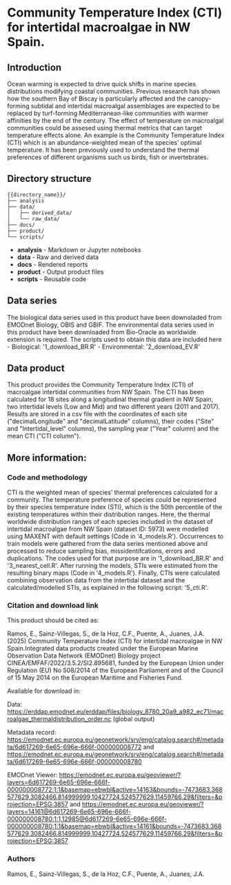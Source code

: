 # Community Temperature Index (CTI) for intertidal macroalgae in NW Spain.

## Introduction

Ocean warming is expected to drive quick shifts in marine species distributions modifying coastal communities. Previous research has shown how the southern Bay of Biscay is particularly affected and the canopy-forming subtidal and intertidal macroalgal assemblages are expected to be replaced by turf-forming Mediterranean-like communities with warmer affinities by the end of the century. The effect of temperature on macroalgal communities could be assesed using thermal metrics that can target temperature effects alone. An example is the Community Temperature Index (CTI) which is an abundance-weighted mean of the species’ optimal temperature. It has been previously used to understand the thermal preferences of different organisms such us birds, fish or invertebrates.

## Directory structure

```
{{directory_name}}/
├── analysis
├── data/
│   ├── derived_data/
│   └── raw_data/
├── docs/
├── product/
└── scripts/
```

* **analysis** - Markdown or Jupyter notebooks
* **data** - Raw and derived data
* **docs** - Rendered reports
* **product** - Output product files
* **scripts** - Reusable code

## Data series

The biological data series used in this product have been downoladed from EMODnet Biology, OBIS and GBIF. 
The environmental data series used in this product have been downloaded from Bio-Oracle as worldwide extension is required. 
The scripts used to obtain this data are included here 
    - Biological: '1_download_BR.R' 
    - Environmental: '2_download_EV.R'

## Data product

This product provides the Community Temperature Index (CTI) of macroalgae intertidal communities from NW Spain. The CTI has been calculated for 18 sites along a longitudinal thermal gradient in NW Spain, two intertidal levels (Low and Mid) and two different years (2011 and 2017). Results are stored in a csv file with the coordinates of each site ("decimalLongitude" and "decimalLatitude" columns), their codes ("Site" and "Intertidal_level" columns), the sampling year ("Year" column) and the mean CTI ("CTI column"). 

## More information:

### Code and methodology

CTI is the weighted mean of species’ thermal preferences calculated for a community. The temperature preference of species could be represented by their species temperature index (STI), which is the 50th percentile of the existing temperatures within their distribution ranges. Here, the thermal worldwide distribution ranges of each species included in the dataset of intertidal macroalgae from NW Spain (dataset ID: 5973) were modelled using MAXENT with default settings (Code in '4_models.R'). Occurrences to train models were gathered from the data series mentioned above and processed to reduce sampling bias, missidentifcations, errors and duplications. The codes used for that purpose are in '1_download_BR.R' and '3_nearest_cell.R'. After running the models, STIs were estimated from the resulting binary maps (Code in '4_models.R'). Finally, CTIs were calculated combining observation data from the intertidal dataset and the calculated/modelled STIs, as explained in the following script: '5_cti.R'.

### Citation and download link

This product should be cited as:

Ramos, E., Sainz-Villegas, S., de la Hoz, C.F., Puente, A., Juanes, J.A. (2025) Community Temperature Index (CTI) for intertidal macroalgae in NW Spain.Integrated data products created under the European Marine Observation Data Network (EMODnet) Biology project CINEA/EMFAF/2022/3.5.2/SI2.895681, funded by the European Union under Regulation (EU) No 508/2014 of the European Parliament and of the Council of 15 May 2014 on the European Maritime and Fisheries Fund.

Available for download in:

Data: https://erddap.emodnet.eu/erddap/files/biology_8780_20a9_a982_ec71/macroalgae_thermaldistribution_order.nc (global output)

Metadata record: https://emodnet.ec.europa.eu/geonetwork/srv/eng/catalog.search#/metadata/6d617269-6e65-696e-666f-000000008772 and https://emodnet.ec.europa.eu/geonetwork/srv/eng/catalog.search#/metadata/6d617269-6e65-696e-666f-000000008780

EMODnet Viewer: https://emodnet.ec.europa.eu/geoviewer/?layers=6d617269-6e65-696e-666f-000000008772:1:1&basemap=ebwbl&active=14163&bounds=-7473683.368577629,3082466.814999999,10427724.524577629,11459766.29&filters=&projection=EPSG:3857 and https://emodnet.ec.europa.eu/geoviewer/?layers=14161@6d617269-6e65-696e-666f-000000008780:1:1,12985@6d617269-6e65-696e-666f-000000008780:1:1&basemap=ebwbl&active=14161&bounds=-7473683.368577629,3082466.814999999,10427724.524577629,11459766.29&filters=&projection=EPSG:3857


### Authors

Ramos, E., Sainz-Villegas, S., de la Hoz, C.F., Puente, A., Juanes, J.A.
